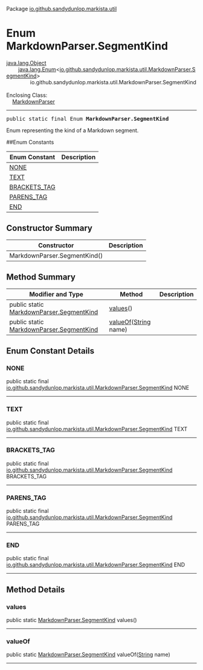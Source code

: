 Package [io.github.sandydunlop.markista.util](index.md)

# Enum MarkdownParser.SegmentKind
[java.lang.Object](https://docs.oracle.com/en/java/javase/24/docs/api/java.base/java/lang/Object.html)<br/>
        [java.lang.Enum](https://docs.oracle.com/en/java/javase/24/docs/api/java.base/java/lang/Enum.html)&lt;[io.github.sandydunlop.markista.util.MarkdownParser.SegmentKind](MarkdownParser.SegmentKind.md)&gt;<br/>
                io.github.sandydunlop.markista.util.MarkdownParser.SegmentKind<br/>
<br/>
Enclosing Class:<br/>
    [MarkdownParser](MarkdownParser.md)


----

<span style="font-family: monospace;">public static final Enum __MarkdownParser.SegmentKind__</span>

Enum representing the kind of a Markdown segment.


##Enum Constants

| Enum Constant                 | Description |
|-------------------------------|-------------|
| [NONE](#none)                 |             |
| [TEXT](#text)                 |             |
| [BRACKETS_TAG](#brackets_tag) |             |
| [PARENS_TAG](#parens_tag)     |             |
| [END](#end)                   |             |

## Constructor Summary

| Constructor                  | Description |
|------------------------------|-------------|
| MarkdownParser.SegmentKind() |             |

## Method Summary

| Modifier and Type                                                         | Method                                                                                                                 | Description |
|---------------------------------------------------------------------------|------------------------------------------------------------------------------------------------------------------------|-------------|
| public static [MarkdownParser.SegmentKind](MarkdownParser.SegmentKind.md) | [values](#values)()                                                                                                    |             |
| public static [MarkdownParser.SegmentKind](MarkdownParser.SegmentKind.md) | [valueOf](#valueof)([String](https://docs.oracle.com/en/java/javase/24/docs/api/java.base/java/lang/String.html) name) |             |

## Enum Constant Details

### NONE

public static final [io.github.sandydunlop.markista.util.MarkdownParser.SegmentKind](MarkdownParser.SegmentKind.md) NONE




---

### TEXT

public static final [io.github.sandydunlop.markista.util.MarkdownParser.SegmentKind](MarkdownParser.SegmentKind.md) TEXT




---

### BRACKETS_TAG

public static final [io.github.sandydunlop.markista.util.MarkdownParser.SegmentKind](MarkdownParser.SegmentKind.md) BRACKETS_TAG




---

### PARENS_TAG

public static final [io.github.sandydunlop.markista.util.MarkdownParser.SegmentKind](MarkdownParser.SegmentKind.md) PARENS_TAG




---

### END

public static final [io.github.sandydunlop.markista.util.MarkdownParser.SegmentKind](MarkdownParser.SegmentKind.md) END




---


## Method Details

### values

public static [MarkdownParser.SegmentKind](MarkdownParser.SegmentKind.md) values()




---

### valueOf

public static [MarkdownParser.SegmentKind](MarkdownParser.SegmentKind.md) valueOf([String](https://docs.oracle.com/en/java/javase/24/docs/api/java.base/java/lang/String.html) name)




---

